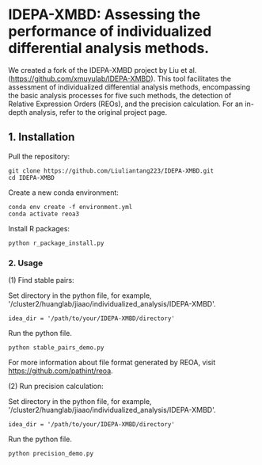 # IDEPA-XMBD: Assessing the performance of individualized differential analysis methods.

We created a fork of the IDEPA-XMBD project by Liu et al. (https://github.com/xmuyulab/IDEPA-XMBD). This tool facilitates the assessment of individualized differential analysis methods, encompassing the basic analysis processes for five such methods, the detection of Relative Expression Orders (REOs), and the precision calculation. For an in-depth analysis, refer to the original project page.


## 1. Installation

Pull the repository:
```shell
git clone https://github.com/Liuliantang223/IDEPA-XMBD.git
cd IDEPA-XMBD
```

Create a new conda environment:
```shell
conda env create -f environment.yml
conda activate reoa3
```
Install R packages:
```shell
python r_package_install.py
```

### 2. Usage

(1) Find stable pairs:

Set directory in the python file, for example, '/cluster2/huanglab/jiaao/individualized_analysis/IDEPA-XMBD'.

```shell
idea_dir = '/path/to/your/IDEPA-XMBD/directory' 
```

Run the python file.
```shell
python stable_pairs_demo.py
```
For more information about file format generated by REOA, visit https://github.com/pathint/reoa.

(2) Run precision calculation:

Set directory in the python file, for example, '/cluster2/huanglab/jiaao/individualized_analysis/IDEPA-XMBD'.

```shell
idea_dir = '/path/to/your/IDEPA-XMBD/directory' 
```

Run the python file.
```shell
python precision_demo.py
```




